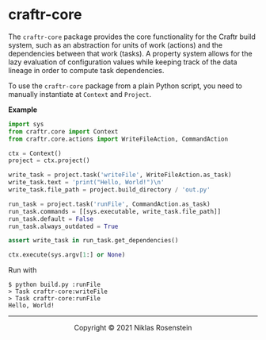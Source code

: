 # craftr-core

The `craftr-core` package provides the core functionality for the Craftr build system, such as
an abstraction for units of work (actions) and the dependencies between that work (tasks).
A property system allows for the lazy evaluation of configuration values while keeping track
of the data lineage in order to compute task dependencies.

To use the `craftr-core` package from a plain Python script, you need to manually instantiate at
`Context` and `Project`.

__Example__

```python
import sys
from craftr.core import Context
from craftr.core.actions import WriteFileAction, CommandAction

ctx = Context()
project = ctx.project()

write_task = project.task('writeFile', WriteFileAction.as_task)
write_task.text = 'print("Hello, World!")\n'
write_task.file_path = project.build_directory / 'out.py'

run_task = project.task('runFile', CommandAction.as_task)
run_task.commands = [[sys.executable, write_task.file_path]]
run_task.default = False
run_task.always_outdated = True

assert write_task in run_task.get_dependencies()

ctx.execute(sys.argv[1:] or None)
```

Run with

```
$ python build.py :runFile
> Task craftr-core:writeFile
> Task craftr-core:runFile
Hello, World!
```

---

<p align="center">Copyright &copy; 2021 Niklas Rosenstein</p>
